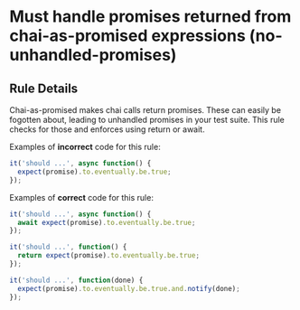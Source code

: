 # Must handle promises returned from chai-as-promised expressions (no-unhandled-promises)


## Rule Details

Chai-as-promised makes chai calls return promises. These can easily be fogotten
about, leading to unhandled promises in your test suite. This rule checks for those and
enforces using return or await.

Examples of **incorrect** code for this rule:

```js
it('should ...', async function() {
  expect(promise).to.eventually.be.true;
});
```

Examples of **correct** code for this rule:

```js
it('should ...', async function() {
  await expect(promise).to.eventually.be.true;
});

it('should ...', function() {
  return expect(promise).to.eventually.be.true;
});

it('should ...', function(done) {
  expect(promise).to.eventually.be.true.and.notify(done);
});
```
